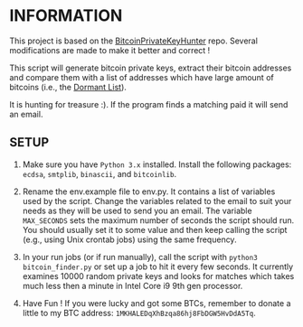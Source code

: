 # INFORMATION

This project is based on the [BitcoinPrivateKeyHunter](https://github.com/Henshall/BitcoinPrivateKeyHunter) repo. Several modifications are made to make it better and correct !

This script will generate bitcoin private keys, extract their bitcoin addresses and compare them with a list of addresses which have large amount of bitcoins (i.e., the [Dormant List](https://bitinfocharts.com/top-100-dormant_8y-bitcoin-addresses.html)).

It is hunting for treasure :).
If the program finds a matching paid it will send an email.

## SETUP

1. Make sure you have `Python 3.x` installed. Install the following packages: `ecdsa`, `smtplib`, `binascii`, and `bitcoinlib`.

2. Rename the env.example file to env.py. It contains a list of variables used by the script. Change the variables related to the email to suit your needs as they will be used to send you an email. The variable `MAX_SECONDS` sets the maximum number of seconds the script should run. You should usually set it to some value and then keep calling the script (e.g., using Unix crontab jobs) using the same frequency.

3. In your run jobs (or if run manually), call the script with `python3 bitcoin_finder.py` or set up a job to hit it every few seconds. It currently examines 10000 random private keys and looks for matches which takes much less then a minute in Intel Core i9 9th gen processor.

4. Have Fun ! If you were lucky and got some BTCs, remember to donate a little to my BTC address: `1MKHALEDqXhBzqa86hj8FbDGW5HvDdA5Tq`.

